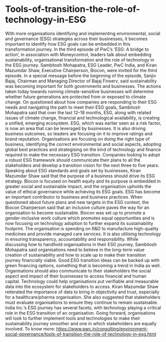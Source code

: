 # Tools-of-transition-the-role-of-technology-in-ESG
With more organisations identifying and implementing environmental, social and governance (ESG) strategies across their businesses, it becomes important to identify how ESG goals can be embedded in this transformation journey. In the third episode of PwC’s ‘ESG: A bridge to action’, in association with Moneycontrol, leaders talk about embedding sustainability, organisational transformation and the role of technology in the ESG journey.  Sambitosh Mohapatra, ESG Leader, PwC India, and Kiran Mazumdar Shaw, Executive Chairperson, Biocon, were invited for the third episode. In a special message before the beginning of the episode, Sanjiv Bajaj, Chairman and Managing Director of Bajaj Finserv, said sustainability was becoming important for both governments and businesses. The actions taken today towards running climate-sensitive businesses will determine whether future generations are protected from or exposed to climate change.  On questioned about how companies are responding to their ESG needs and navigating the path to meet their ESG goals, Sambitosh Mohapatra said that over the last 12–18 months, ESG, along with related issues of climate change, financial and technological availability, is creating a unified, emerging ecosystem. ESG, which was earlier seen as a risk factor, is now an area that can be leveraged by businesses. It is also driving business outcomes, so leaders are focusing on it to improve ratings and brand reputation. Organisations are focusing on doing the right type of business, identifying the correct environmental and social aspects, adopting global best practices and strategising on the kind of technology and finance required to make the necessary ESG transition. Companies looking to adopt a robust ESG framework should communicate their plans to all the stakeholders and develop a transition vision for the next three to five years.  Speaking about ESG standards and goals set by businesses, Kiran Mazumdar Shaw said that the purpose of a business should drive its ESG strategy. Biocon is focused on health equity and its purpose is embedded in greater social and sustainable impact, and the organisation upholds the value of ethical governance while achieving its ESG goals. ESG has become an important contributor to business and business practices.   When questioned about future plans and new targets in the ESG context, the Biocon Chairperson said that an inclusive culture paves the way for an organisation to become sustainable. Biocon was set up to promote a gender-inclusive work culture which promotes equal opportunities and is now focusing on technology adoption to further expand its sustainability footprint. The organisation is spending on R&amp;D to manufacture high-quality medicines and provide managed care services. It is also utilising technology in ensuring transparency, accountability and responsibility.  While discussing how to handhold organisations in their ESG journey, Sambitosh Mohapatra said organisations need to believe in the long-term value creation of sustainability and how to scale up to make their transition journey financially viable. Good ESG transition ideas can be backed up with green financing options, something that is becoming a trend in India as well. Organisations should also communicate to their stakeholders the social aspect and impact of their businesses to access financial and human capital. Technology could help organisations put verifiable and measurable data into the ecosystem for stakeholders to access. Kiran Mazumdar Shaw reiterated the importance of data to bring in objectivity and trust, especially for a healthcare/pharma organisation. She also suggested that stakeholders must evaluate organisations to ensure they continue to remain sustainable.  India Inc.’s ESG journey has several facets, with technology playing a critical role in the ESG transition of an organisation. Going forward, organisations will look to further implement tools and technologies to make their sustainability journey smoother and one in which stakeholders are equally involved. To know more: https://www.pwc.in/consulting/environment-social-governance/tools-of-transition-the-role-of-technology-in-esg.html
